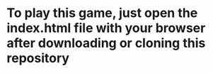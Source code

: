 # To play this game, just open the index.html file with  your browser after downloading or cloning this repository 
